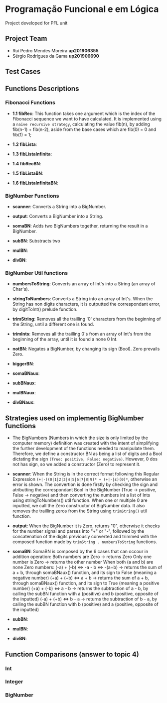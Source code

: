 # Programação Funcional e em Lógica

Project developed for PFL unit

## Project Team

* Rui Pedro Mendes Moreira **up201906355**
* Sérgio Rodrigues da Gama **up201906690**

## Test Cases

## Functions Descriptions

### Fibonacci Functions

- **1.1 fibRec**: This function takes one argument which is the index of the Fibonacci sequence we want to have calculated. It is implemented using a `naive recursive strategy`, calculating the value fib(n), by adding fib(n-1) + fib(n-2), aside from the base cases which are fib(0) = 0 and fib(1) = 1;

- **1.2 fibLista**:

- **1.3 fibListaInfinita**:

- **1.4 fibRecBN**:

- **1.5 fibListaBN**: 

- **1.6 fibListaInfinitaBN**:

### BigNumber Functions

- **scanner**: Converts a String into a BigNumber.

- **output**: Converts a BigNumber into a String.

- **somaBN**: Adds two BigNumbers together, returning the result in a BigNumber.

- **subBN**: Substracts two

- **mulBN**:

- **divBN**: 

### BigNumber Util functions

- **numbersToString**: Converts an array of Int's into a String (an array of Char's).

- **stringToNumbers**: Converts a String into an array of Int's. When the String has non digits characters, it is outputted the correspondant error, by digitToInt() prelude function.

- **trimString**: Removes all the trailling '0' characters from the beginning of the String, until a different one is found.

- **trimInts**: Removes all the trailling 0's from an array of Int's from the beginning of the array, until it is found a none 0 Int.

- **notBN**: Negates a BigNumber, by changing its sign (Bool). Zero prevails Zero.

- **biggerBN**:

- **somaBNaux**:

- **subBNaux**:

- **mulBNaux**:

- **divBNaux**:


## Strategies used on implementig BigNumber functions

- The BigNumbers (Numbers in which the size is only limited by the computer memory) definition was created with the intent of simplifying the further development of the functions needed to manipulate them. Therefore, we define a constructor BN as being a list of digits and a Bool dictating the sign `(True: positive, False: negative)`. However, 0 dos not has sign, so we added a constructor (Zero) to represent it.

- **scanner**: When the String is in the correct format following this Regular Expression `(+|-)(0|1|2|3|4|5|6|7|8|9)* + (+|-|ε)(0)*`, otherwise an error is shown. The convertion is done firstly by checking the sign and atributting the correspondant Bool in the BigNumber (True -> positive, False -> negative) and then converting the numbers int a list of Ints using stringToNumbers() util function. When one or multiple 0 are inputted, we call the Zero constructor of BigNumber data. It also removes the trailling zeros from the String using `trimString()` util function.

- **output**: When the BigNumber it is Zero, returns "0", otherwise it checks for the number signal and parses into "+" or "-", followed by the concatenation of the digits previously converted and trimmed with the composed function made by `trimString . numbersToString` functions. 

- **somaBN**: SomaBN is composed by the 6 cases that can occour in addition operation:
Both numbers are Zero -> returns Zero
Only one number is Zero -> returns the other number
When both (a and b) are none Zero numbers:
(-a) + (-b) <=> -a - b <=> -(a+b)  -> returns the sum of a + b, through somaBNaux() function, and its sign to False (meaning a negative number)
(+a) + (+b) <=> a + b -> returns the sum of a + b, through somaBNaux() function, and its sign to True (meaning a positive number)
(+a) + (-b) <=> a - b -> returns the subtraction of a - b, by calling the subBN function with a (positive) and b (positive, opposite of the inputted)
(-a) + (+b) <=> b - a -> returns the subtraction of b - a, by calling the subBN function with b (positive) and a (positive, opposite of the inputted)

- **subBN**:

- **mulBN**:

- **divBN**: 

## Function Comparisons (answer to topic 4)

### Int 

### Integer

### BigNumber
